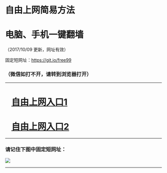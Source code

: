 ﻿# 自由上网简易方法

# 电脑、手机一键翻墙

（2017/10/09 更新，网址有效）

固定短网址：https://git.io/free99

### （微信如打不开，请转到浏览器打开）


***





# &nbsp;&nbsp; <a href="http://ft142418603.fwq-tz-1001.info/fwqtz01.html?t=100900123839 " target="_blank">自由上网入口1</a>
# &nbsp;&nbsp; <a href="http://ft1630110095.fwq-tz-1002.info/fwqtz02.html?t=10090018868 " target="_blank">自由上网入口2</a>
***

### 请记住下图中固定短网址：

<img src="https://s3-us-west-2.amazonaws.com/fwq-1001/yjfq-20170905okok.png" /> 


***

